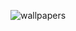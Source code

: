 ![wallpapers](https://user-images.githubusercontent.com/52213548/222829305-07bcdca5-5464-4680-bc0c-a6c8e7610c4f.PNG)
